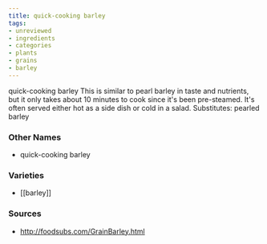 ```yaml
---
title: quick-cooking barley
tags:
- unreviewed
- ingredients
- categories
- plants
- grains
- barley
---
```

quick-cooking barley This is similar to pearl barley in taste and nutrients, but it only takes about 10 minutes to cook since it's been pre-steamed. It's often served either hot as a side dish or cold in a salad. Substitutes: pearled barley

### Other Names

* quick-cooking barley

### Varieties

* [[barley]]

### Sources
* http://foodsubs.com/GrainBarley.html
